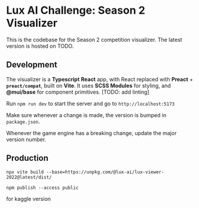 # Lux AI Challenge: Season 2 Visualizer

This is the codebase for the Season 2 competition visualizer. The latest version is hosted on TODO.

## Development

The visualizer is a **Typescript** **React** app, with React replaced with **Preact** + **`preact/compat`**, built on **Vite**. It uses **SCSS Modules** for styling, and **@mui/base** for component primitives. [TODO: add linting]

Run `npm run dev` to start the server and go to `http://localhost:5173`

Make sure whenever a change is made, the version is bumped in `package.json`.

Whenever the game engine has a breaking change, update the major version number.

## Production

```
npx vite build --base=https://unpkg.com/@lux-ai/lux-viewer-2022@latest/dist/

npm publish --access public
```

for kaggle version